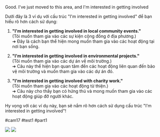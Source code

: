 
Good. I've just moved to this area, and I'm interested in getting involved 

Dưới đây là 3 ví dụ với cấu trúc "I'm interested in getting involved" để bạn hiểu rõ hơn cách sử dụng:

1. **"I'm interested in getting involved in local community events."**  
   (Tôi muốn tham gia vào các sự kiện cộng đồng ở địa phương.)  
   ➔ Đây là cách bạn thể hiện mong muốn tham gia vào các hoạt động tại nơi bạn sống.

2. **"I'm interested in getting involved in environmental projects."**  
   (Tôi muốn tham gia vào các dự án về môi trường.)  
   ➔ Câu này thể hiện bạn quan tâm đến các hoạt động liên quan đến bảo vệ môi trường và muốn tham gia vào các dự án đó.

3. **"I'm interested in getting involved with charity work."**  
   (Tôi muốn tham gia vào các hoạt động từ thiện.)  
   ➔ Câu này cho thấy bạn có hứng thú và mong muốn tham gia vào các hoạt động giúp đỡ người khác.

Hy vọng với các ví dụ này, bạn sẽ nắm rõ hơn cách sử dụng cấu trúc "I'm interested in getting involved"!

#cam17 #test1 #part1

![](https://i.imgur.com/M6uhFKe.png)
![](https://i.imgur.com/E86sxjG.png)
